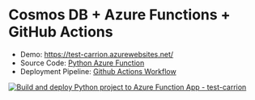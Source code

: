 # Cosmos DB + Azure Functions + GitHub Actions

* Demo: https://test-carrion.azurewebsites.net/
* Source Code: [Python Azure Function](FlaskApp/__init__.py)
* Deployment Pipeline: [Github Actions Workflow](.github/workflows/main_test-carrion.yml)

[![Build and deploy Python project to Azure Function App - test-carrion](https://github.com/petracarrion/azure-sandbox/actions/workflows/main_test-carrion.yml/badge.svg)](https://github.com/petracarrion/azure-sandbox/actions/workflows/main_test-carrion.yml)